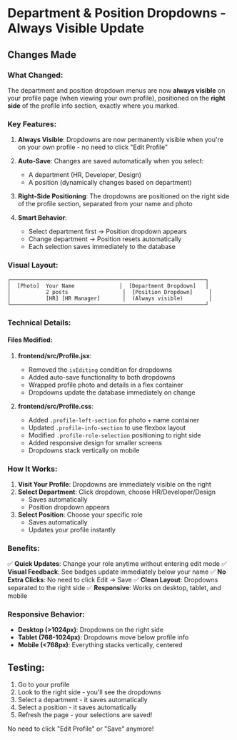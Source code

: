 # Department & Position Dropdowns - Always Visible Update

## Changes Made

### What Changed:
The department and position dropdown menus are now **always visible** on your profile page (when viewing your own profile), positioned on the **right side** of the profile info section, exactly where you marked.

### Key Features:

1. **Always Visible**: Dropdowns are now permanently visible when you're on your own profile - no need to click "Edit Profile"

2. **Auto-Save**: Changes are saved automatically when you select:
   - A department (HR, Developer, Design)
   - A position (dynamically changes based on department)

3. **Right-Side Positioning**: The dropdowns are positioned on the right side of the profile section, separated from your name and photo

4. **Smart Behavior**:
   - Select department first → Position dropdown appears
   - Change department → Position resets automatically
   - Each selection saves immediately to the database

### Visual Layout:

```
┌─────────────────────────────────────────────────────────────┐
│  [Photo]  Your Name              │  [Department Dropdown]   │
│           2 posts                 │  [Position Dropdown]     │
│           [HR] [HR Manager]       │  (Always visible)        │
└─────────────────────────────────────────────────────────────┘
```

### Technical Details:

#### Files Modified:

1. **frontend/src/Profile.jsx**:
   - Removed the `isEditing` condition for dropdowns
   - Added auto-save functionality to both dropdowns
   - Wrapped profile photo and details in a flex container
   - Dropdowns update the database immediately on change

2. **frontend/src/Profile.css**:
   - Added `.profile-left-section` for photo + name container
   - Updated `.profile-info-section` to use flexbox layout
   - Modified `.profile-role-selection` positioning to right side
   - Added responsive design for smaller screens
   - Dropdowns stack vertically on mobile

### How It Works:

1. **Visit Your Profile**: Dropdowns are immediately visible on the right
2. **Select Department**: Click dropdown, choose HR/Developer/Design
   - Saves automatically
   - Position dropdown appears
3. **Select Position**: Choose your specific role
   - Saves automatically
   - Updates your profile instantly

### Benefits:

✅ **Quick Updates**: Change your role anytime without entering edit mode
✅ **Visual Feedback**: See badges update immediately below your name
✅ **No Extra Clicks**: No need to click Edit → Save
✅ **Clean Layout**: Dropdowns separated to the right side
✅ **Responsive**: Works on desktop, tablet, and mobile

### Responsive Behavior:

- **Desktop (>1024px)**: Dropdowns on the right side
- **Tablet (768-1024px)**: Dropdowns move below profile info
- **Mobile (<768px)**: Everything stacks vertically, centered

## Testing:

1. Go to your profile
2. Look to the right side - you'll see the dropdowns
3. Select a department - it saves automatically
4. Select a position - it saves automatically
5. Refresh the page - your selections are saved!

No need to click "Edit Profile" or "Save" anymore!
